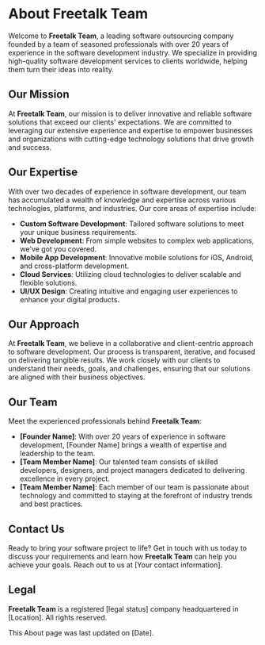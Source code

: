 # About **Freetalk Team**

Welcome to **Freetalk Team**, a leading software outsourcing company founded by a team of seasoned professionals with over 20 years of experience in the software development industry. We specialize in providing high-quality software development services to clients worldwide, helping them turn their ideas into reality.

## Our Mission

At **Freetalk Team**, our mission is to deliver innovative and reliable software solutions that exceed our clients' expectations. We are committed to leveraging our extensive experience and expertise to empower businesses and organizations with cutting-edge technology solutions that drive growth and success.

## Our Expertise

With over two decades of experience in software development, our team has accumulated a wealth of knowledge and expertise across various technologies, platforms, and industries. Our core areas of expertise include:

- **Custom Software Development**: Tailored software solutions to meet your unique business requirements.
- **Web Development**: From simple websites to complex web applications, we've got you covered.
- **Mobile App Development**: Innovative mobile solutions for iOS, Android, and cross-platform development.
- **Cloud Services**: Utilizing cloud technologies to deliver scalable and flexible solutions.
- **UI/UX Design**: Creating intuitive and engaging user experiences to enhance your digital products.

## Our Approach

At **Freetalk Team**, we believe in a collaborative and client-centric approach to software development. Our process is transparent, iterative, and focused on delivering tangible results. We work closely with our clients to understand their needs, goals, and challenges, ensuring that our solutions are aligned with their business objectives.

## Our Team

Meet the experienced professionals behind **Freetalk Team**:

- **[Founder Name]**: With over 20 years of experience in software development, [Founder Name] brings a wealth of expertise and leadership to the team.
- **[Team Member Name]**: Our talented team consists of skilled developers, designers, and project managers dedicated to delivering excellence in every project.
- **[Team Member Name]**: Each member of our team is passionate about technology and committed to staying at the forefront of industry trends and best practices.

## Contact Us

Ready to bring your software project to life? Get in touch with us today to discuss your requirements and learn how **Freetalk Team** can help you achieve your goals. Reach out to us at [Your contact information].

## Legal

**Freetalk Team** is a registered [legal status] company headquartered in [Location]. All rights reserved.

This About page was last updated on [Date].

